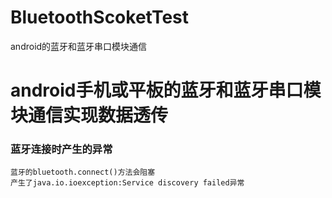 BluetoothScoketTest
===================

android的蓝牙和蓝牙串口模块通信

android手机或平板的蓝牙和蓝牙串口模块通信实现数据透传
===================================
### 蓝牙连接时产生的异常
    蓝牙的bluetooth.connect()方法会阻塞
	产生了java.io.ioexception:Service discovery failed异常
        
